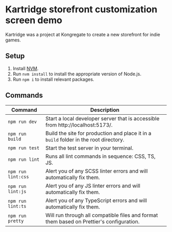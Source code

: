 # Kartridge storefront customization screen demo

Kartridge was a project at Kongregate to create a new storefront for indie games.

## Setup

1. Install [NVM](https://github.com/nvm-sh/nvm).
2. Run `nvm install` to install the appropriate version of Node.js.
3. Run `npm i` to install relevant packages.

## Commands

| Command            | Description                                                                              |
| ------------------ | ---------------------------------------------------------------------------------------- |
| `npm run dev`      | Start a local developer server that is accessible from http://localhost:5173/.           |
| `npm run build`    | Build the site for production and place it in a `build` folder in the root directory.    |
| `npm run test`     | Start the test server in your terminal.                                                  |
| `npm run lint`     | Runs all lint commands in sequence: CSS, TS, JS.                                         |
| `npm run lint:css` | Alert you of any SCSS linter errors and will automatically fix them.                     |
| `npm run lint:js`  | Alert you of any JS linter errors and will automatically fix them.                       |
| `npm run lint:ts`  | Alert you of any TypeScript errors and will automatically fix them.                      |
| `npm run pretty`   | Will run through all compatible files and format them based on Prettier's configuration. |
